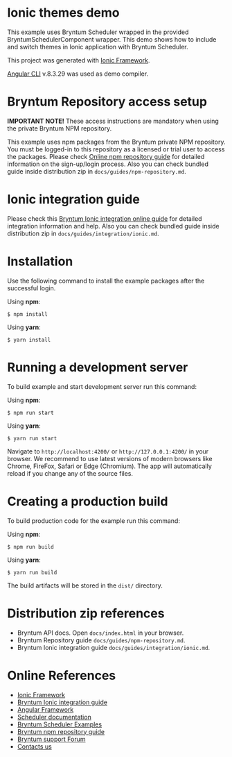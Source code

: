 # Ionic themes demo

This example uses Bryntum Scheduler wrapped in the provided BryntumSchedulerComponent wrapper.
This demo shows how to include and switch themes in Ionic application with Bryntum Scheduler.

This project was generated with [Ionic Framework](https://ionicframework.com/).

[Angular CLI](https://github.com/angular/angular-cli) v.8.3.29 was used
as demo compiler.

# Bryntum Repository access setup

**IMPORTANT NOTE!** These access instructions are mandatory when using the private Bryntum NPM repository.

This example uses npm packages from the Bryntum private NPM repository. You must be logged-in to this repository as a
licensed or trial user to access the packages. Please
check [Online npm repository guide](https://bryntum.com/docs/scheduler/#guides/npm-repository.md) for detailed information
on the sign-up/login process. Also you can check bundled guide inside distribution zip
in `docs/guides/npm-repository.md`.

# Ionic integration guide

Please check this
[Bryntum Ionic integration online guide](https://bryntum.com/docs/scheduler#guides/integration/ionic.md) for
detailed integration information and help. Also you can check bundled guide inside distribution zip
in `docs/guides/integration/ionic.md`.

# Installation

Use the following command to install the example packages after the successful login.

Using **npm**:

```shell
$ npm install
```

Using **yarn**:

```shell
$ yarn install
```

# Running a development server

To build example and start development server run this command:

Using **npm**:

```shell
$ npm run start
```

Using **yarn**:

```shell
$ yarn run start
```

Navigate to `http://localhost:4200/` or `http://127.0.0.1:4200/` in your browser. We recommend to use latest versions of
modern browsers like Chrome, FireFox, Safari or Edge (Chromium). The app will automatically reload if you change any of
the source files.

# Creating a production build

To build production code for the example run this command:

Using **npm**:

```shell
$ npm run build
```

Using **yarn**:

```shell
$ yarn run build
```

The build artifacts will be stored in the `dist/` directory.

# Distribution zip references

* Bryntum API docs. Open `docs/index.html` in your browser.
* Bryntum Repository guide `docs/guides/npm-repository.md`.
* Bryntum Ionic integration guide `docs/guides/integration/ionic.md`.

# Online References

* [Ionic Framework](https://ionicframework.com/)
* [Bryntum Ionic integration guide](https://bryntum.com/docs/scheduler#guides/integration/ionic.md)
* [Angular Framework](https://angular.io)
* [Scheduler documentation](https://bryntum.com/docs/scheduler)
* [Bryntum Scheduler Examples](https://bryntum.com/examples/scheduler)
* [Bryntum npm repository guide](https://bryntum.com/docs/scheduler/#guides/npm-repository.md)
* [Bryntum support Forum](https://bryntum.com/forum)
* [Contacts us](https://www.bryntum.com/contact)
